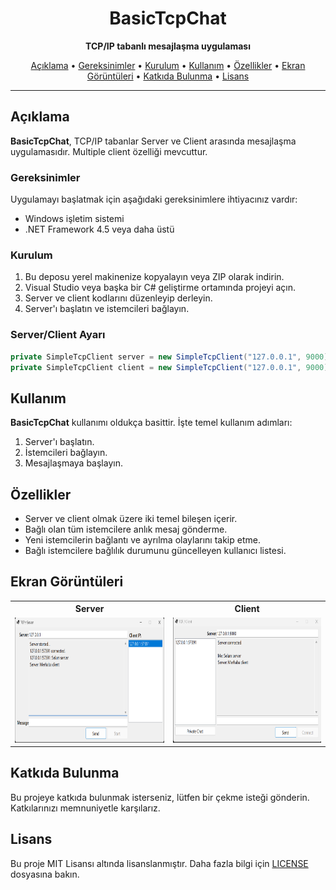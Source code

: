 <h1 align="center">BasicTcpChat</h1>

<p align="center">
  <strong>TCP/IP tabanlı mesajlaşma uygulaması
</strong>
</p>

<p align="center">
  <a href="#açıklama">Açıklama</a> •
  <a href="#gereksinimler">Gereksinimler</a> •
  <a href="#kurulum">Kurulum</a> •
  <a href="#kullanım">Kullanım</a> •
  <a href="#özellikler">Özellikler</a> •
  <a href="#ekran-görüntüleri">Ekran Görüntüleri</a> •
  <a href="#katkıda-bulunma">Katkıda Bulunma</a> •
  <a href="#lisans">Lisans</a>
</p>

---

## Açıklama

**BasicTcpChat**, TCP/IP tabanlar Server ve Client arasında mesajlaşma uygulamasıdır. Multiple client özelliği mevcuttur.


### Gereksinimler

Uygulamayı başlatmak için aşağıdaki gereksinimlere ihtiyacınız vardır:

- Windows işletim sistemi
- .NET Framework 4.5 veya daha üstü

### Kurulum

1. Bu deposu yerel makinenize kopyalayın veya ZIP olarak indirin.
2. Visual Studio veya başka bir C# geliştirme ortamında projeyi açın.
3. Server ve client kodlarını düzenleyip derleyin.
4. Server'ı başlatın ve istemcileri bağlayın.

### Server/Client Ayarı
```csharp
private SimpleTcpClient server = new SimpleTcpClient("127.0.0.1", 9000);
private SimpleTcpClient client = new SimpleTcpClient("127.0.0.1", 9000);
```


## Kullanım

**BasicTcpChat** kullanımı oldukça basittir. İşte temel kullanım adımları:

1. Server'ı başlatın.
2. İstemcileri bağlayın.
3. Mesajlaşmaya başlayın.


## Özellikler

- Server ve client olmak üzere iki temel bileşen içerir.
- Bağlı olan tüm istemcilere anlık mesaj gönderme.
- Yeni istemcilerin bağlantı ve ayrılma olaylarını takip etme.
- Bağlı istemcilere bağlılık durumunu güncelleyen kullanıcı listesi.

## Ekran Görüntüleri

<table>
  <tr>
    <th>Server</th>
     <th>Client</th>
  </tr>
  <tr>
    <td><img src="./images/server.png" width=400 height=200></td>
    <td><img src="./images/client.png" width=400 height=200 ></td>
  </tr>
 </table>



## Katkıda Bulunma

Bu projeye katkıda bulunmak isterseniz, lütfen bir çekme isteği gönderin. Katkılarınızı memnuniyetle karşılarız.

## Lisans

Bu proje MIT Lisansı altında lisanslanmıştır. Daha fazla bilgi için [LICENSE](LICENSE.txt) dosyasına bakın.